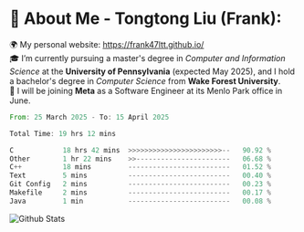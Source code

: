 # 💫 About Me - Tongtong Liu (Frank):
🌍 My personal website: https://frank47ltt.github.io/  
🎓 I’m currently pursuing a master's degree in *Computer and Information Science* at the **University of Pennsylvania** (expected May 2025), and I hold a bachelor's degree in *Computer Science* from **Wake Forest University**.  
💼 I will be joining **Meta** as a Software Engineer at its Menlo Park office in June.  


<!--START_SECTION:waka-->

```rust
From: 25 March 2025 - To: 15 April 2025

Total Time: 19 hrs 12 mins

C            18 hrs 42 mins  >>>>>>>>>>>>>>>>>>>>>>>--   90.92 %
Other        1 hr 22 mins    >>-----------------------   06.68 %
C++          18 mins         -------------------------   01.52 %
Text         5 mins          -------------------------   00.40 %
Git Config   2 mins          -------------------------   00.23 %
Makefile     2 mins          -------------------------   00.17 %
Java         1 min           -------------------------   00.08 %
```

<!--END_SECTION:waka-->


![Github Stats](https://github-readme-stats.vercel.app/api?username=frank47ltt&count_private=true&show_icons=true&include_all_commits=true)
